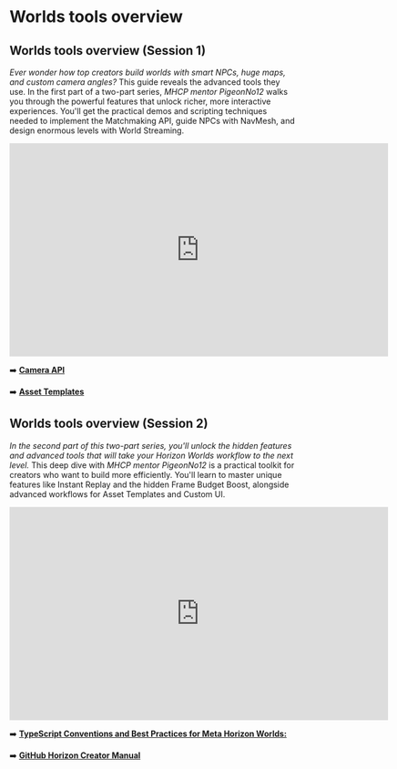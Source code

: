# Worlds tools overview
## Worlds tools overview (Session 1)

*Ever wonder how top creators build worlds with smart NPCs, huge maps, and custom camera angles?* This guide reveals the advanced tools they use. In the first part of a two-part series, *MHCP mentor PigeonNo12* walks you through the powerful features that unlock richer, more interactive experiences. You'll get the practical demos and scripting techniques needed to implement the Matchmaking API, guide NPCs with NavMesh, and design enormous levels with World Streaming.

<iframe width="665" height="374" src="https://www.youtube.com/embed/gNAlyBZqCwk" title="Worlds Tools Overview (Session 1)" frameborder="0" allow="accelerometer; autoplay; clipboard-write; encrypted-media; gyroscope; picture-in-picture; web-share" referrerpolicy="strict-origin-when-cross-origin" allowfullscreen></iframe>

➡️ **[Camera API](https://developers.meta.com/horizon-worlds/learn/documentation/tutorial-worlds/camera-api-examples-tutorial/module-1-setup)** 

➡️ **[Asset Templates](https://developers.meta.com/horizon-worlds/learn/documentation/desktop-editor/assets/asset-templates)** 

## Worlds tools overview (Session 2)

*In the second part of this two-part series, you'll unlock the hidden features and advanced tools that will take your Horizon Worlds workflow to the next level.* This deep dive with *MHCP mentor PigeonNo12* is a practical toolkit for creators who want to build more efficiently. You'll learn to master unique features like Instant Replay and the hidden Frame Budget Boost, alongside advanced workflows for Asset Templates and Custom UI.

<iframe width="665" height="374" src="https://www.youtube.com/embed/-qpzJj9b4J4" title="Worlds Tools Overview (Session 2)" frameborder="0" allow="accelerometer; autoplay; clipboard-write; encrypted-media; gyroscope; picture-in-picture; web-share" referrerpolicy="strict-origin-when-cross-origin" allowfullscreen></iframe>

➡️ **[TypeScript Conventions and Best Practices for Meta Horizon Worlds:](../scripting-concepts-persistence-apis/typescript-conventions-best-practices/)** 

➡️ **[GitHub Horizon Creator Manual](https://github.com/MHCPCreators/horizonCreatorManual)** 
